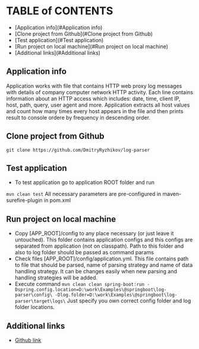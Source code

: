 
# TABLE of CONTENTS
* [Application info](#Application info)
* [Clone project from Github](#Clone project from Github)
* [Test application](#Test application)
* [Run project on local machine](#Run project on local machine)
* [Additional links](#Additional links)

## Application info <a name="Application info"/>
Application works with file that contains HTTP web proxy log messages with details of company computer network
HTTP activity. Each line contains information about an HTTP access which includes: date, time, client IP,
host, path, query, user agent and more. Application extracts all host values and count how many times every host
appears in the file and then prints result to console ordere by frequency in descending order.

## Clone project from Github <a name="Clone project from Github"/>

`
git clone https://github.com/DmitryRyzhikov/log-parser
`

## Test application<a name="Test application"/>
* To test application go to application ROOT folder and run

`
mvn clean test
`
All necessary parameters are pre-configured in maven-surefire-plugin in pom.xml

## Run project on local machine <a name="Run project on local machine"/>
* Copy [APP_ROOT]/config to any place necessary (or just leave it untouched). This folder contains application
configs and this configs are separated from application (not on classpath). Path to this folder and also to
log folder should be passed as command params
* Check files [APP_ROOT]/config/application.yml. This file contains path to file that should be parsed,
name of parsing strategy and name of data handling strategy. It can be changes easily when new parsing
and handling strategies will be added.
* Execute command
`
mvn clean clean spring-boot:run -Dspring.config.location=D:\work\Examples\@springboot\log-parser\config\ -Dlog.folder=D:\work\Examples\@springboot\log-parser\target\logs\
`
Just specify you own correct config folder and log folder locations.


## Additional links <a name="Additional links"/>
* [Github link](https://github.com/DmitryRyzhikov/log-parser)

